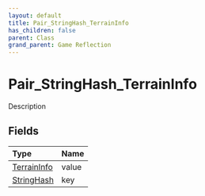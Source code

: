 ```yaml
---
layout: default
title: Pair_StringHash_TerrainInfo
has_children: false
parent: Class
grand_parent: Game Reflection
---
```

# Pair_StringHash_TerrainInfo
Description 

## Fields

| Type | Name |
|:-------------|:--------------|
| [TerrainInfo](/docs/game-reflection/classes/terrain_info) | value |
| [StringHash](/docs/game-reflection/classes/string_hash) | key |

